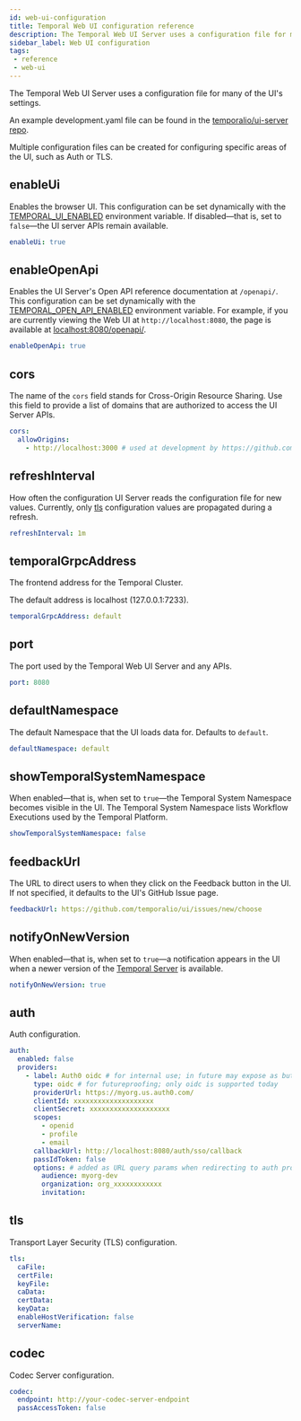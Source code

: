 ```yaml
---
id: web-ui-configuration
title: Temporal Web UI configuration reference
description: The Temporal Web UI Server uses a configuration file for many of the UI's settings.
sidebar_label: Web UI configuration
tags:
 - reference
 - web-ui
---
```


<!-- This file is generated. Do not edit it directly. -->

The Temporal Web UI Server uses a configuration file for many of the UI's settings.

An example development.yaml file can be found in the [temporalio/ui-server repo](https://github.com/temporalio/ui-server/blob/main/config/development.yaml).

Multiple configuration files can be created for configuring specific areas of the UI, such as Auth or TLS.

## enableUi

Enables the browser UI.
This configuration can be set dynamically with the [TEMPORAL_UI_ENABLED](/references/web-ui-environment-variables#temporaluienabled) environment variable.
If disabled—that is, set to `false`—the UI server APIs remain available.

```yaml
enableUi: true
```

## enableOpenApi

Enables the UI Server's Open API reference documentation at `/openapi/`.
This configuration can be set dynamically with the [TEMPORAL_OPEN_API_ENABLED](/references/web-ui-environment-variables#temporalopenapienabled) environment variable.
For example, if you are currently viewing the Web UI at `http://localhost:8080`, the page is available at [localhost:8080/openapi/](http://localhost:8080/openapi/).

```yaml
enableOpenApi: true
```

## cors

The name of the `cors` field stands for Cross-Origin Resource Sharing.
Use this field to provide a list of domains that are authorized to access the UI Server APIs.

```yaml
cors:
  allowOrigins:
    - http://localhost:3000 # used at development by https://github.com/temporalio/ui
```

## refreshInterval

How often the configuration UI Server reads the configuration file for new values.
Currently, only [tls](#tls) configuration values are propagated during a refresh.

```yaml
refreshInterval: 1m
```

## temporalGrpcAddress

The frontend address for the Temporal Cluster.

The default address is localhost (127.0.0.1:7233).

```yaml
temporalGrpcAddress: default
```

## port

The port used by the Temporal Web UI Server and any APIs.

```yaml
port: 8080
```

## defaultNamespace

The default Namespace that the UI loads data for.
Defaults to `default`.

```yaml
defaultNamespace: default
```

## showTemporalSystemNamespace

When enabled—that is, when set to `true`—the Temporal System Namespace becomes visible in the UI.
The Temporal System Namespace lists Workflow Executions used by the Temporal Platform.

```yaml
showTemporalSystemNamespace: false
```

## feedbackUrl

The URL to direct users to when they click on the Feedback button in the UI.
If not specified, it defaults to the UI's GitHub Issue page.

```yaml
feedbackUrl: https://github.com/temporalio/ui/issues/new/choose
```

## notifyOnNewVersion

When enabled—that is, when set to `true`—a notification appears in the UI when a newer version of the [Temporal Server](/clusters#temporal-server) is available.

```yaml
notifyOnNewVersion: true
```

## auth

Auth configuration.

```yaml
auth:
  enabled: false
  providers:
    - label: Auth0 oidc # for internal use; in future may expose as button text
      type: oidc # for futureproofing; only oidc is supported today
      providerUrl: https://myorg.us.auth0.com/
      clientId: xxxxxxxxxxxxxxxxxxxx
      clientSecret: xxxxxxxxxxxxxxxxxxxx
      scopes:
        - openid
        - profile
        - email
      callbackUrl: http://localhost:8080/auth/sso/callback
      passIdToken: false
      options: # added as URL query params when redirecting to auth provider
        audience: myorg-dev
        organization: org_xxxxxxxxxxxx
        invitation:
```

## tls

Transport Layer Security (TLS) configuration.

```yaml
tls:
  caFile:
  certFile:
  keyFile:
  caData:
  certData:
  keyData:
  enableHostVerification: false
  serverName:
```

## codec

Codec Server configuration.

```yaml
codec:
  endpoint: http://your-codec-server-endpoint
  passAccessToken: false
```